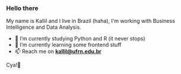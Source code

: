### Hello there

My name is Kallil and I live in Brazil (haha), I'm working with Business Intelligence and Data Analysis. 

- 🔭 I’m currently studying Python and R (it never stops)
- 🌱 I’m currently learning some frontend stuff
- 📫 Reach me on **kallil@ufrn.edu.br**

Cya!:wave:
